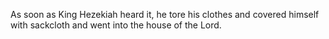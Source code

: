 As soon as King Hezekiah heard it, he tore his clothes and covered himself with sackcloth and went into the house of the Lord.
